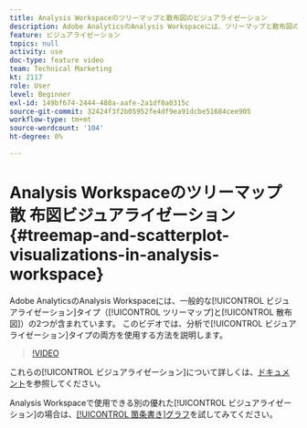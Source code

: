 ```yaml
---
title: Analysis Workspaceのツリーマップと散布図のビジュアライゼーション
description: Adobe AnalyticsのAnalysis Workspaceには、ツリーマップと散布図の2つの一般的なビジュアライゼーションタイプが含まれています。 このビデオでは、分析で両方のビジュアライゼーションタイプを使用する方法を説明します。
feature: ビジュアライゼーション
topics: null
activity: use
doc-type: feature video
team: Technical Marketing
kt: 2117
role: User
level: Beginner
exl-id: 149bf674-2444-488a-aafe-2a1df0a0315c
source-git-commit: 32424f3f2b05952fe4df9ea91dcbe51684cee905
workflow-type: tm+mt
source-wordcount: '104'
ht-degree: 0%

---
```


#  Analysis Workspaceのツリーマップ散   布図ビジュアライゼーション {#treemap-and-scatterplot-visualizations-in-analysis-workspace}

Adobe AnalyticsのAnalysis Workspaceには、一般的な[!UICONTROL ビジュアライゼーション]タイプ（[!UICONTROL ツリーマップ]と[!UICONTROL 散布図]）の2つが含まれています。 このビデオでは、分析で[!UICONTROL ビジュアライゼーション]タイプの両方を使用する方法を説明します。

>[!VIDEO](https://video.tv.adobe.com/v/23988/?quality=12)

これらの[!UICONTROL ビジュアライゼーション]について詳しくは、[ドキュメント](https://marketing.adobe.com/resources/help/en_US/analytics/analysis-workspace/treemap.html)を参照してください。

Analysis Workspaceで使用できる別の優れた[!UICONTROL ビジュアライゼーション]の場合は、[[!UICONTROL 箇条書き]グラフ](https://helpx.adobe.com/analytics/kt/using/bullet-graph-viz-analysis-workspace-feature-video-use.html)を試してみてください。
